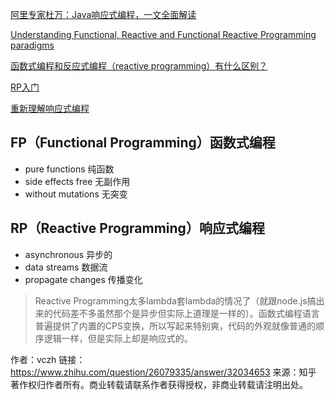 [阿里专家杜万：Java响应式编程，一文全面解读](https://zhuanlan.zhihu.com/p/53510418)

[Understanding Functional, Reactive and Functional Reactive Programming paradigms](https://medium.com/@emadalam/fp-rp-frp-what-the-f-71c4949c29d)

[函数式编程和反应式编程（reactive programming）有什么区别？](https://www.zhihu.com/question/36431501)

[RP入门](https://github.com/benjycui/introrx-chinese-edition?utm_source=tuicool&utm_medium=referral)

[重新理解响应式编程](https://www.jianshu.com/p/c95e29854cb1)



## FP（Functional Programming）函数式编程

* pure functions 纯函数
* side effects free 无副作用
* without mutations 无突变

## RP（Reactive Programming）响应式编程

- asynchronous 异步的
- data streams 数据流
- propagate changes 传播变化

> Reactive Programming太多lambda套lambda的情况了（就跟node.js搞出来的代码差不多虽然那个是异步但实际上道理是一样的）。函数式编程语言普遍提供了内置的CPS变换，所以写起来特别爽，代码的外观就像普通的顺序逻辑一样，但是实际上却是响应式的。
> 
作者：vczh
链接：https://www.zhihu.com/question/26079335/answer/32034653
来源：知乎
著作权归作者所有。商业转载请联系作者获得授权，非商业转载请注明出处。